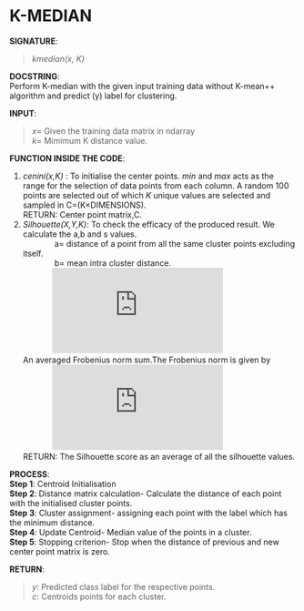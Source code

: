 # K-MEDIAN

**SIGNATURE**:   
>_kmedian(x, K)_

**DOCSTRING**:  
Perform K-median with the given input training data without K-mean++ algorithm and predict (y) label for clustering.  

**INPUT**:  
>*x*= Given the training data matrix in ndarray  
*k*= Mimimum K distance value.

**FUNCTION INSIDE THE CODE**:  
1) _cenini(x,K)_ : To initialise the center points. *min* and *max* acts as the range for the selection of data points from each column. A random 100 points are selected out of which *K* unique values are selected and sampled in C=(K×DIMENSIONS).  
RETURN: Center point matrix,C.   
2) _Silhouette(X,Y,K)_: To check the efficacy of the produced result. We calculate the a,b and s values.  
&nbsp;&nbsp;&nbsp;&nbsp;&nbsp;&nbsp;&nbsp;&nbsp;&nbsp;&nbsp;&nbsp;&nbsp;&nbsp; a= distance of a point from all the same cluster points excluding itself.  
&nbsp;&nbsp;&nbsp;&nbsp;&nbsp;&nbsp;&nbsp;&nbsp;&nbsp;&nbsp;&nbsp;&nbsp;&nbsp;&nbsp;b= mean intra cluster distance.  
&nbsp;&nbsp;&nbsp;&nbsp;&nbsp;&nbsp;&nbsp;&nbsp;&nbsp;&nbsp;&nbsp;&nbsp;&nbsp;![](http://latex.codecogs.com/gif.latex?s%3D%5Cbegin%7Bcases%7D%200%26%20%5Ctext%7B%20if%20%7D%20a%3Db%20%5C%5C%201-%5Cfrac%7Ba%7D%7Bb%7D%26%20%5Ctext%7B%20if%20%7D%20a%3Cb%20%5C%5C%20%5Cfrac%7Bb%7D%7Ba%7D-1%26%20%5Ctext%7B%20if%20%7D%20a%3Eb%20%5Cend%7Bcases%7D)  
An averaged Frobenius norm sum.The Frobenius norm is given by  
&nbsp;&nbsp;&nbsp;&nbsp;&nbsp;&nbsp;&nbsp;&nbsp;&nbsp;&nbsp;&nbsp;&nbsp;&nbsp;![](http://latex.codecogs.com/gif.latex?%7C%7CA%7C%7C_F%20%3D%20%5B%5Csum_%7Bi%2Cj%7D%20abs%28a_%7Bi%2Cj%7D%29%5E2%5D%5E%7B1/2%7D)  
RETURN: The Silhouette score as an average of all the silhouette values.  

**PROCESS**:  
**Step 1**: Centroid Initialisation  
**Step 2**: Distance matrix calculation- Calculate the distance of each point with the initialised cluster points.  
**Step 3**: Cluster assignment- assigning each point with the label which has the minimum distance.  
**Step 4**: Update Centroid- Median value of the points in a cluster.    
**Step 5**: Stopping criterion- Stop when the distance of previous and new center point matrix is zero.  

**RETURN**:   
>*y*: Predicted class label for the respective points.   
*c*: Centroids points for each cluster.  
